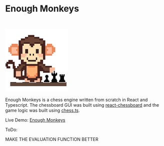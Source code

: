 <h1>Enough Monkeys</h1> <br>

![Enough Monkeys Logo](https://github.com/caleb518c/chess/blob/main/public/smallLogo.png?raw=true)

Enough Monkeys is a chess engine written from scratch in React and Typescript. The chessboard GUI was built using [react-chessboard](https://www.npmjs.com/package/react-chessboard) and the game logic was built using [chess.ts](https://github.com/lubert/chess.ts).

Live Demo: [Enough Monkeys](https://caleb518c.github.io/chess/)

ToDo: <br>

MAKE THE EVALUATION FUNCTION BETTER
